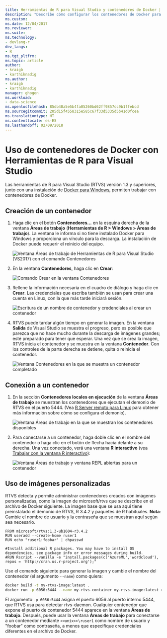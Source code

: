 ```yaml
---
title: Herramientas de R para Visual Studio y contenedores de Docker | Microsoft Docs
description: "Describe cómo configurar los contenedores de Docker para R y conectarse a ellos con Visual Studio."
ms.custom: 
ms.date: 12/04/2017
ms.reviewer: 
ms.suite: 
ms.technology:
- devlang-r
dev_langs:
- R
ms.tgt_pltfrm: 
ms.topic: article
author:
- kraigb
- karthiknadig
ms.author:
- kraigb
- karthiknadig
manager: ghogen
ms.workload:
- data-science
ms.openlocfilehash: 85db40a5e5b4fa05260bd62ff9857cc9b1ffebcd
ms.sourcegitcommit: 205d15f4558315e585c67f33d5335d5b41d0fcea
ms.translationtype: HT
ms.contentlocale: es-ES
ms.lasthandoff: 02/09/2018
---
```

# <a name="using-docker-containers-with-r-tools-for-visual-studio"></a>Uso de contenedores de Docker con Herramientas de R para Visual Studio

Las herramientas de R para Visual Studio (RTVS) versión 1.3 y superiores, junto con una instalación de [Docker para Windows](https://www.docker.com/docker-windows), permiten trabajar con contenedores de Docker.

## <a name="creating-a-container"></a>Creación de un contenedor

1. Haga clic en el botón **Contenedores...** en la esquina derecha de la ventana **Áreas de trabajo** (**Herramientas de R > Windows > Áreas de trabajo**). La ventana le informa si no tiene instalado Docker para Windows y proporciona un vínculo para la descarga. La instalación de Docker puede requerir el reinicio del equipo.

    ![Ventana Áreas de trabajo de Herramientas de R para Visual Studio (VS2017) con el comando Contenedores](media/container-workspaces-window.png)

1. En la ventana **Contenedores**, haga clic en **Crear**:

    ![Comando Crear en la ventana Contenedores](media/containers-window-create.png)

1. Rellene la información necesaria en el cuadro de diálogo y haga clic en **Crear**. Las credenciales que escriba también se usan para crear una cuenta en Linux, con la que más tarde iniciará sesión.

    ![Escritura de un nombre de contenedor y credenciales al crear un contenedor](media/containers-window-create-fill.png)

1. RTVS puede tardar algún tiempo en generar la imagen. En la ventana **Salida** de Visual Studio se muestra el progreso, pero es posible que parezca que no hace mucho durante la descarga de imágenes grandes; esté preparado para tener que esperar. Una vez que se crea la imagen, RTVS inicia el contenedor y se muestra en la ventana **Contenedor**. Con los controles de la parte derecha se detiene, quita o reinicia el contenedor.

    ![Ventana Contenedores en la que se muestra un contenedor completado](media/containers-window-created.png)

## <a name="connecting-to-a-container"></a>Conexión a un contenedor

1. En la sección **Contenedores locales en ejecución** de la ventana **Áreas de trabajo** se muestran los contenedores que ejecutan el demonio de RTVS en el puerto 5444. (Vea [R Server remoto para Linux](setting-up-remote-r-service-on-linux.md) para obtener más información sobre cómo se configura el demonio).

    ![Ventana Áreas de trabajo en la que se muestran los contenedores disponibles](media/workspaces-window-running-containers.png)

1. Para conectarse a un contenedor, haga doble clic en el nombre del contenedor o haga clic en el botón de flecha hacia delante a su derecha. Una vez conectado, verá una ventana **R interactivo** (vea [Trabajar con la ventana R interactivo](interactive-repl-for-r-in-visual-studio.md)):

    ![Ventana Áreas de trabajo y ventana REPL abiertas para un contenedor](media/workspaces-window-container-connected.png)

## <a name="using-custom-built-images"></a>Uso de imágenes personalizadas

RTVS detecta y permite administrar contenedores creados con imágenes personalizadas, como la imagen de microsoft/rtvs que se describe en el archivo de Docker siguiente. La imagen base que se usa aquí tiene preinstalado el demonio de RTVS, R 3.4.2 y paquetes de R habituales. **Nota**: Cambie el nombre de usuario y la contraseña que se muestran aquí según sea necesario.

```docker
FROM microsoft/rtvs:1.3-ub1604-r3.4.2
RUN useradd --create-home ruser1
RUN echo "ruser1:foobar" | chpasswd

#Install additional R packages. You may have to install OS dependencies, see package info or error messages during build.
#RUN Rscript --vanilla -e "install.packages(c('AzureML','wordcloud'), repos = 'http://cran.us.r-project.org');"
```

Use el comando siguiente para generar la imagen y cambie el nombre del contenedor (el argumento `--name`) como quiera:

```bash
docker build -t my-rtvs-image:latest .
docker run -p 6056:5444 --name my-rtvs-container my-rtvs-image:latest rtvsd
```

El argumento `-p 6056:5444` asigna el puerto 6056 al puerto interno 5444, que RTVS usa para detectar rtvs-daemon. Cualquier contenedor que expone el puerto de contenedor 5444 aparece en la ventana **Áreas de trabajo**. Después, puede usar la ventana **Áreas de trabajo** para conectarse a un contenedor mediante `<<unix>>\ruser1` como nombre de usuario y "foobar" como contraseña, a menos que especifique credenciales diferentes en el archivo de Docker.
